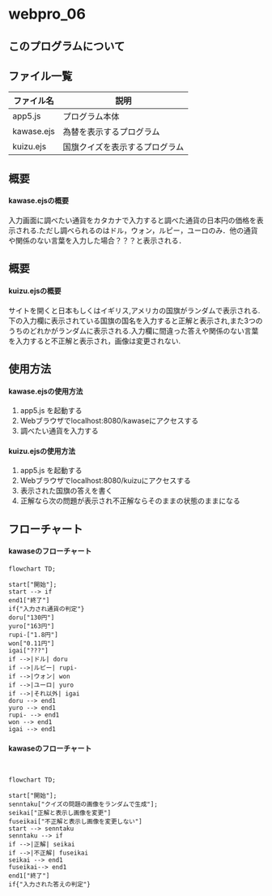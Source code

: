 # webpro_06

## このプログラムについて

## ファイル一覧

ファイル名 | 説明
-|-
app5.js | プログラム本体
kawase.ejs| 為替を表示するプログラム
kuizu.ejs|国旗クイズを表示するプログラム

## 概要
#### kawase.ejsの概要
入力画面に調べたい通貨をカタカナで入力すると調べた通貨の日本円の価格を表示される.ただし調べられるのはドル，ウォン，ルピー，ユーロのみ．他の通貨や関係のない言葉を入力した場合？？？と表示される．

## 概要
#### kuizu.ejsの概要
サイトを開くと日本もしくはイギリス,アメリカの国旗がランダムで表示される.下の入力欄に表示されている国旗の国名を入力すると正解と表示され,また3つのうちのどれかがランダムに表示される.入力欄に間違った答えや関係のない言葉を入力すると不正解と表示され，画像は変更されない.


## 使用方法

#### kawase.ejsの使用方法
1. app5.js を起動する
1. Webブラウザでlocalhost:8080/kawaseにアクセスする
1. 調べたい通貨を入力する

#### kuizu.ejsの使用方法
1. app5.js を起動する
1. Webブラウザでlocalhost:8080/kuizuにアクセスする
1. 表示された国旗の答えを書く
1. 正解なら次の問題が表示され不正解ならそのままの状態のままになる

## フローチャート



#### kawaseのフローチャート
```mermaid
flowchart TD;

start["開始"];
start --> if
end1["終了"]
if{"入力され通貨の判定"}
doru["130円"]
yuro["163円"]
rupi-["1.8円"]
won["0.11円"]
igai["???"]
if -->|ドル| doru
if -->|ルピー| rupi-
if -->|ウォン| won
if -->|ユーロ| yuro
if -->|それ以外| igai
doru --> end1
yuro --> end1
rupi- --> end1
won --> end1
igai --> end1

```

#### kawaseのフローチャート
```mermaid


flowchart TD;

start["開始"];
senntaku["クイズの問題の画像をランダムで生成"];
seikai["正解と表示し画像を変更"]
fuseikai["不正解と表示し画像を変更しない"]
start --> senntaku 
senntaku --> if
if -->|正解| seikai
if -->|不正解| fuseikai
seikai --> end1
fuseikai--> end1
end1["終了"]
if{"入力された答えの判定"}



```